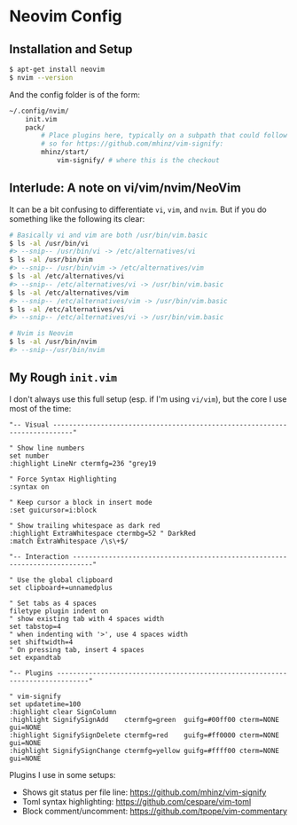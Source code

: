 # Neovim Config

## Installation and Setup

```sh
$ apt-get install neovim
$ nvim --version
```

And the config folder is of the form:

```sh
~/.config/nvim/
    init.vim
    pack/
        # Place plugins here, typically on a subpath that could follow a github path,
        # so for https://github.com/mhinz/vim-signify:
        mhinz/start/
            vim-signify/ # where this is the checkout
```

## Interlude: A note on vi/vim/nvim/NeoVim

It can be a bit confusing to differentiate `vi`, `vim`, and `nvim`.
But if you do something like the following its clear:

```sh
# Basically vi and vim are both /usr/bin/vim.basic
$ ls -al /usr/bin/vi
#> --snip-- /usr/bin/vi -> /etc/alternatives/vi
$ ls -al /usr/bin/vim
#> --snip-- /usr/bin/vim -> /etc/alternatives/vim
$ ls -al /etc/alternatives/vi
#> --snip-- /etc/alternatives/vi -> /usr/bin/vim.basic
$ ls -al /etc/alternatives/vim
#> --snip-- /etc/alternatives/vim -> /usr/bin/vim.basic
$ ls -al /etc/alternatives/vi
#> --snip-- /etc/alternatives/vi -> /usr/bin/vim.basic

# Nvim is Neovim
$ ls -al /usr/bin/nvim
#> --snip--/usr/bin/nvim
```

## My Rough `init.vim`

I don't always use this full setup (esp. if I'm using `vi/vim`), but the core I use most of the time:

```
"-- Visual ---------------------------------------------------------------------------"

" Show line numbers
set number
:highlight LineNr ctermfg=236 "grey19

" Force Syntax Highlighting
:syntax on

" Keep cursor a block in insert mode
:set guicursor=i:block

" Show trailing whitespace as dark red
:highlight ExtraWhitespace ctermbg=52 " DarkRed
:match ExtraWhitespace /\s\+$/

"-- Interaction ---------------------------------------------------------------------------"

" Use the global clipboard
set clipboard+=unnamedplus

" Set tabs as 4 spaces
filetype plugin indent on
" show existing tab with 4 spaces width
set tabstop=4
" when indenting with '>', use 4 spaces width
set shiftwidth=4
" On pressing tab, insert 4 spaces
set expandtab

"-- Plugins ------------------------------------------------------------------------------"

" vim-signify
set updatetime=100
:highlight clear SignColumn
:highlight SignifySignAdd    ctermfg=green  guifg=#00ff00 cterm=NONE gui=NONE
:highlight SignifySignDelete ctermfg=red    guifg=#ff0000 cterm=NONE gui=NONE
:highlight SignifySignChange ctermfg=yellow guifg=#ffff00 cterm=NONE gui=NONE

```

Plugins I use in some setups:

* Shows git status per file line: <https://github.com/mhinz/vim-signify>
* Toml syntax highlighting: <https://github.com/cespare/vim-toml>
* Block comment/uncomment: <https://github.com/tpope/vim-commentary>

